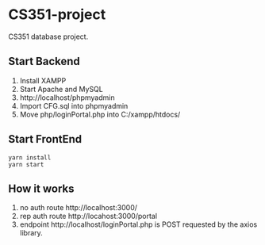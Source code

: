 # CS351-project

CS351 database project.

## Start Backend

1. Install XAMPP
2. Start Apache and MySQL
3. http://localhost/phpmyadmin
4. Import CFG.sql into phpmyadmin
5. Move php/loginPortal.php into C:/xampp/htdocs/

## Start FrontEnd

```
yarn install
yarn start
```

## How it works

1. no auth route http://localhost:3000/
1. rep auth route http://locahost:3000/portal
1. endpoint http://localhost/loginPortal.php is POST requested by the axios library. 
